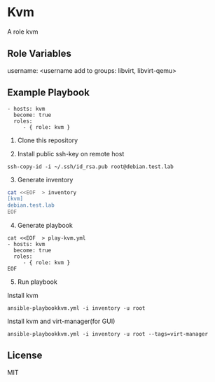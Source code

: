 Kvm
=========

A role kvm

Role Variables
--------------
username: <username add to groups: libvirt, libvirt-qemu>

Example Playbook
----------------

    - hosts: kvm
      become: true
      roles:
         - { role: kvm }

1. Clone this repository

2. Install public ssh-key on remote host

```
ssh-copy-id -i ~/.ssh/id_rsa.pub root@debian.test.lab
```

3. Generate inventory

```bash
cat <<EOF  > inventory
[kvm]
debian.test.lab
EOF
```

4. Generate playbook

```
cat <<EOF  > play-kvm.yml
- hosts: kvm
  become: true
  roles:
     - { role: kvm }
EOF
```

5. Run playbook

Install kvm

````
ansible-playbookkvm.yml -i inventory -u root
````

Install kvm and virt-manager(for GUI)

````
ansible-playbookkvm.yml -i inventory -u root --tags=virt-manager
````

License
-------

MIT
